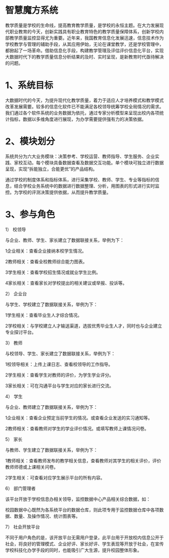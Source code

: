 # 智慧魔方系统


教学质量是学校的生命线，提高教育教学质量，是学校的永恒主题。在大力发展现代职业教育的今天，创新实践具有职业教育特色的教学质量保障体系，创新学校内部教学质量监控显得尤为重要。近年来，我国教育信息化发展迅速，信息技术作为学校教学与管理的辅助手段，从其应用伊始，无论在课堂教学，还是学校管理中，都掀起了一场革命。借助信息化手段，构建教学管理及评估评价信息化平台，实现大数据时代下的教学质量信息分析结果的及时、实时呈现，是新教育时代亟待解决的问题。
# 1、系统目标
大数据时代的今天，为提升现代化教学质量，着力于适应人才培养模式和教学模式改革发展需要。较多的信息化软件已不能满足各校领导统筹学校全局情况的需求。我们通过各个软件系统的业务数据为依托，通过专家分析模型来呈现出校内各项统计指标，数据以多维角度进行展现，为办学需要提供强有力的决策依据。 

# 2、模块划分
系统共分为六大业务模块：决策参考、学校运营、教师指导、学生服务、企业实践、家校互动。每个模块具备数据查看及数据交互功能。单个模块可独立进行数据呈现，实现“拆能独立，合能更优”的产品结构。

通过学校的制度体系和指标体系，进行采集学校、教师、学生、专业等指标的信息，结合学校业务系统中的数据进行数据整理、分析，用图表的形式进行实时监控。为学校的评测决策提供依据，从而提升教学质量。 

# 3、参与角色
1） 校领导

与企业、教师、学生、家长建立了数据联接关系，举例为下：

1企业相关：查看企业接纳本校学生情况。

2教师相关：查看全校教师综合能力图表。

3学生相关：查看学校招生情况或就业学生比例。

4家长相关：查看家长对学校提出的相关建议或举报、投诉等。

2） 企业台

与学生、学校建立了数据联接关系，举例为下：

1学生相关：查看毕业生人才综合情况。

2学校相关：与学校建立人才输送渠道，选拔优秀毕业生人才，同时也与企业建立专业探讨平台。

3） 教师

与校领导、学生、家长建立了数据联接关系，举例为下：

1校领导相关：上传上课日志、查看校领导的工作指导。

2学生相关：查看学生对教师的评价，为学生学业评分。

3家长相关：可在沟通平台与学生对应的家长进行交流。

4） 学生

与企业、教师建立了数据联接关系，举例为下：

1企业相关：查看企业预定当前学生的情况。或查看企业发送的实习通知等。

2教师相关：查看教师对学生的学业评价情况。或填写教师上课情况问卷。

5） 家长

与教师、学生建立了数据联接关系，举例为下：

1教师相关：查看教师发布的教学相关信息，查看教师对其学生的相关评价，评价教师师德或上课相关问卷。

2学生相关：可查看对应学生展示平台的所有内容。

6） 部门管理者

该平台开放于学校信息办相关领导，监控数据中心产品相关综合数据，如：

校园数据中心既然为各系统平台的数据仓库，则此项专用于监控数据仓库中各项数据、数量、及操作情况、统计图表等。

 
7） 社会开放平台

不同于用户角色的是，该开放平台无需用户登录，此平台用于开放校内信息公开于社会，将良好的管理模式、企业好评、家长好评、学生表现等开放于社会，在宣传学校科技化办学手段的同时，也能吸引广大生源，提升校园整体形象。 









